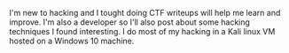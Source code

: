 I'm new to hacking and I tought doing CTF writeups will help me learn and improve. I'm also a developer so I'll also post about some hacking techniques I found interesting. I do most of my hacking in a Kali linux VM hosted on a Windows 10 machine. 
